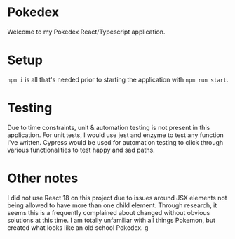 # Pokedex

Welcome to my Pokedex React/Typescript application.

# Setup

`npm i` is all that's needed prior to starting the application with `npm run start`.

# Testing

Due to time constraints, unit & automation testing is not present in this application. For unit tests, I would use jest and enzyme to test any function I've written. Cypress would be used for automation testing to click through various functionalities to test happy and sad paths.

# Other notes

I did not use React 18 on this project due to issues around JSX elements not being allowed to have more than one child element. Through research, it seems this is a frequently complained about changed without obvious solutions at this time. I am totally unfamiliar with all things Pokemon, but created what looks like an old school Pokedex.
g
